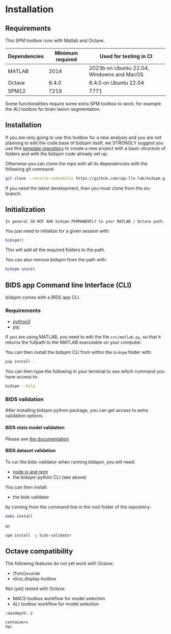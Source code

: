 # Installation

## Requirements

This SPM toolbox runs with Matlab and Octave.

| Dependencies | Minimum required | Used for testing in CI                     |
| ------------ | ---------------- | ------------------------------------------ |
| MATLAB       | 2014             |  2023b on Ubuntu 22.04, Windowns and MacOS |
| Octave       | 6.4.0            |  6.4.0 on Ubuntu 22.04                     |
| SPM12        | 7219             |  7771                                      |


Some functionalities require some extra SPM toolbox to work:
for example the ALI toolbox for brain lesion segmentation.

## Installation

If you are only going to use this toolbox for a new analysis
and you are not planning to edit the code base of bidspm itself, we STRONGLY
suggest you use this [template repository](https://github.com/cpp-lln-lab/template_datalad_fMRI)
to create a new project with a basic structure of folders and with the bidspm code already set up.

Otherwise you can clone the repo with all its dependencies
with the following git command:

```bash
git clone --recurse-submodules https://github.com/cpp-lln-lab/bidspm.git
```

If you need the latest development, then you must clone from the ``dev`` branch:

## Initialization

```{warning}
In general DO NOT ADD bidspm PERMANENTLY to your MATLAB / Octave path.
```

You just need to initialize for a given session with:

```matlab
bidspm()
```

This will add all the required folders to the path.

You can also remove bidspm from the path with:

```matlab
bidspm uninit
```

## BIDS app Command line Interface (CLI)

bidspm comes with a BIDS app CLI.

### Requirements

-   [python3](https://www.python.org/downloads/)
-   pip

If you are using MATLAB, you need to edit the file `src/matlab.py`,
so that it returns the fullpath to the MATLAB executable on your computer.

You can then install the bidspm CLI from within the `bidspm` folder with:

```bash
pip install .
```

You can then type the following in your terminal to see which command you have access to:

```bash
bidspm --help
```

### BIDS validation

After installing bidspm python package, you can get access to extra validation options.

#### BIDS stats model validation

Please see [the documentation](https://bidspm.readthedocs.io/en/latest/bids_stats_model.html#using-the-bids-stats-model-python-package)

#### BIDS dataset validation

To run the bids-validator when running bidspm, you
will need:

-   [node.js and npm](https://docs.npmjs.com/downloading-and-installing-node-js-and-npm)
-   the bidspm python CLI (see above)

You can then install:

-   the bids validator

by running from the command line in the root folder of the repository:

```bash
make install
```

or

```bash
npm install -g bids-validator
```

## Octave compatibility

The following features do not yet work with Octave:

- {func}`anatQA`
- slice_display toolbox

Not (yet) tested with Octave:

- MACS toolbox workflow for model selection
- ALI toolbox workflow for model selection

```{toctree}
:maxdepth: 2

containers
hpc
```
